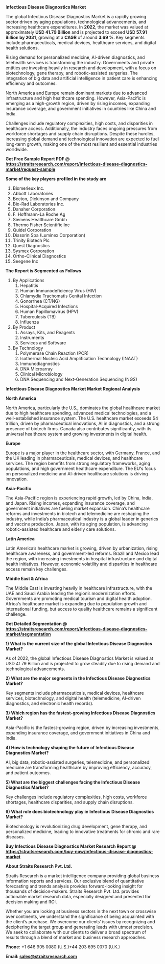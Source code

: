 <p><strong>Infectious Disease Diagnostics Market</strong></p>
<p>The global Infectious Disease Diagnostics Market is a rapidly growing sector driven by aging populations, technological advancements, and increasing healthcare expenditures. In <strong>2022</strong>, the market was valued at approximately <strong>USD 41.79 Billion</strong> and is projected to exceed <strong>USD 57.91 Billion</strong><strong> by 2031</strong>, growing at a <strong>CAGR</strong> of around <strong>3.69 %</strong>. Key segments include pharmaceuticals, medical devices, healthcare services, and digital health solutions.</p>
<p>Rising demand for personalized medicine, AI-driven diagnostics, and telehealth services is transforming the industry. Governments and private entities are investing heavily in research and development, with a focus on biotechnology, gene therapy, and robotic-assisted surgeries. The integration of big data and artificial intelligence in patient care is enhancing efficiency and outcomes.</p>
<p>North America and Europe remain dominant markets due to advanced infrastructure and high healthcare spending. However, Asia-Pacific is emerging as a high-growth region, driven by rising incomes, expanding insurance coverage, and government initiatives in countries like China and India.</p>
<p>Challenges include regulatory complexities, high costs, and disparities in healthcare access. Additionally, the industry faces ongoing pressures from workforce shortages and supply chain disruptions. Despite these hurdles, increasing global demand and technological innovation are expected to fuel long-term growth, making one of the most resilient and essential industries worldwide.</p>
<p><strong>Get Free Sample Report PDF @ <a href=https://straitsresearch.com/report/infectious-disease-diagnostics-market/request-sample>https://straitsresearch.com/report/infectious-disease-diagnostics-market/request-sample</a></strong></p>
<div><strong>Some of the key players profiled in the study are</strong></div>
<p><ol>
<li>Biomerieux Inc.</li>
<li>Abbott Laboratories</li>
<li>Becton, Dickinson and Company</li>
<li>Bio-Rad Laboratories Inc.</li>
<li>Danaher Corporation</li>
<li>F. Hoffmann-La Roche Ag</li>
<li>Siemens Healthcare Gmbh</li>
<li>Thermo Fisher Scientific Inc</li>
<li>Quidel Corporation</li>
<li>Diasorin Spa (Luminex Corporation)</li>
<li>Trinity Biotech Plc</li>
<li>Quest Diagnostics</li>
<li>Sysmex Corporation</li>
<li>Ortho-Clinical Diagnostics</li>
<li>Seegene Inc</li>
</ol></p>
<p><strong>The Report is Segmented as Follows</strong></p>
<p><ol>
<li>By Applications
<ol>
<li>Hepatitis</li>
<li>Human Immunodeficiency Virus (HIV)</li>
<li>Chlamydia Trachomatis Genital Infection</li>
<li>Gonorrhea (CT/NG)</li>
<li>Hospital-Acquired Infections</li>
<li>Human Papillomavirus (HPV)</li>
<li>Tuberculosis (TB)</li>
<li>Influenza</li>
</ol>
</li>
<li>By Product
<ol>
<li>Assays, Kits, and Reagents</li>
<li>Instruments</li>
<li>Services and Software</li>
</ol>
</li>
<li>By Technology
<ol>
<li>Polymerase Chain Reaction (PCR)</li>
<li>Isothermal Nucleic Acid Amplification Technology (INAAT)</li>
<li>Immunodiagnostics</li>
<li>DNA Microarray</li>
<li>Clinical Microbiology</li>
<li>DNA Sequencing and Next-Generation Sequencing (NGS)</li>
</ol>
</li>
</ol></p>
<p><strong>Infectious Disease Diagnostics Market Market Regional Analysis</strong></p>
<p><strong>North America</strong></p>
<p>North America, particularly the U.S., dominates the global healthcare market due to high healthcare spending, advanced medical technologies, and a well-established insurance system. The U.S. healthcare market exceeds $4 trillion, driven by pharmaceutical innovations, AI in diagnostics, and a strong presence of biotech firms. Canada also contributes significantly, with its universal healthcare system and growing investments in digital health.</p>
<p><strong>Europe</strong></p>
<p>Europe is a major player in the healthcare sector, with Germany, France, and the UK leading in pharmaceuticals, medical devices, and healthcare services. The region benefits from strong regulatory frameworks, aging populations, and high government healthcare expenditure. The EU's focus on personalized medicine and AI-driven healthcare solutions is driving innovation.</p>
<p><strong>Asia-Pacific</strong></p>
<p>The Asia-Pacific region is experiencing rapid growth, led by China, India, and Japan. Rising incomes, expanding insurance coverage, and government initiatives are fueling market expansion. China&rsquo;s healthcare reforms and investments in biotech and telemedicine are reshaping the industry, while India&rsquo;s pharmaceutical industry is a global leader in generics and vaccine production. Japan, with its aging population, is advancing robotic-assisted healthcare and elderly care solutions.</p>
<p><strong>Latin America</strong></p>
<p>Latin America&rsquo;s healthcare market is growing, driven by urbanization, rising healthcare awareness, and government-led reforms. Brazil and Mexico lead the region, with increasing investments in hospital infrastructure and digital health initiatives. However, economic volatility and disparities in healthcare access remain key challenges.</p>
<p><strong>Middle East &amp; Africa</strong></p>
<p>The Middle East is investing heavily in healthcare infrastructure, with the UAE and Saudi Arabia leading the region&rsquo;s modernization efforts. Governments are promoting medical tourism and digital health adoption. Africa's healthcare market is expanding due to population growth and international funding, but access to quality healthcare remains a significant challenge.</p>
<p><strong>Get Detailed Segmentation @ <a href=https://straitsresearch.com/report/infectious-disease-diagnostics-market/segmentation>https://straitsresearch.com/report/infectious-disease-diagnostics-market/segmentation</a></strong></p>
<p><strong>1) What is the current size of the global Infectious Disease Diagnostics Market?</strong></p>
<p>As of 2022, the global Infectious Disease Diagnostics Market is valued at USD 41.79 Billion and is projected to grow steadily due to rising demand and technological advancements.</p>
<p><strong>2) What are the major segments in the Infectious Disease Diagnostics Market?</strong></p>
<p>Key segments include pharmaceuticals, medical devices, healthcare services, biotechnology, and digital health (telemedicine, AI-driven diagnostics, and electronic health records).</p>
<p><strong>3) Which region has the fastest-growing Infectious Disease Diagnostics Market?</strong></p>
<p>Asia-Pacific is the fastest-growing region, driven by increasing investments, expanding insurance coverage, and government initiatives in China and India.</p>
<p><strong>4) How is technology shaping the future of Infectious Disease Diagnostics Market?</strong></p>
<p>AI, big data, robotic-assisted surgeries, telemedicine, and personalized medicine are transforming healthcare by improving efficiency, accuracy, and patient outcomes.</p>
<p><strong>5) What are the biggest challenges facing the Infectious Disease Diagnostics Market?</strong></p>
<p>Key challenges include regulatory complexities, high costs, workforce shortages, healthcare disparities, and supply chain disruptions.</p>
<p><strong>6) What role does biotechnology play in Infectious Disease Diagnostics Market?</strong></p>
<p>Biotechnology is revolutionizing drug development, gene therapy, and personalized medicine, leading to innovative treatments for chronic and rare diseases.</p>
<p><strong>Buy Infectious Disease Diagnostics Market Research Report @ <a href=https://straitsresearch.com/buy-now/infectious-disease-diagnostics-market>https://straitsresearch.com/buy-now/infectious-disease-diagnostics-market</a></strong></p>
<p><strong>About Straits Research Pvt. Ltd.</strong></p>
<p>Straits Research is a market intelligence company providing global business information reports and services. Our exclusive blend of quantitative forecasting and trends analysis provides forward-looking insight for thousands of decision-makers. Straits Research Pvt. Ltd. provides actionable market research data, especially designed and presented for decision making and ROI.</p>
<p>Whether you are looking at business sectors in the next town or crosswise over continents, we understand the significance of being acquainted with the client&rsquo;s purchase. We overcome our clients&rsquo; issues by recognizing and deciphering the target group and generating leads with utmost precision. We seek to collaborate with our clients to deliver a broad spectrum of results through a blend of market and business research approaches.</p>
<p><strong><strong>Phone:</strong></strong> +1 646 905 0080 (U.S.)+44 203 695 0070 (U.K.)</p>
<p><strong><strong>Email: </strong></strong><a href=mailto:sales@straitsresearch.com><strong><u><strong>sales@straitsresearch.com</strong></u></strong></a></p>
